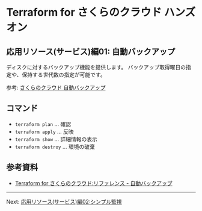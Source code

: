 # Terraform for さくらのクラウド ハンズオン

## 応用リソース(サービス)編01: 自動バックアップ

ディスクに対するバックアップ機能を提供します。
バックアップ取得曜日の指定や、保持する世代数の指定が可能です。

参考: [さくらのクラウド 自動バックアップ](http://cloud-news.sakura.ad.jp/autobackup/)


## コマンド

* `terraform plan` … 確認
* `terraform apply` … 反映
* `terraform show` … 詳細情報の表示
* `terraform destroy` … 環境の破棄

## 参考資料

- [Terraform for さくらのクラウド:リファレンス - 自動バックアップ](https://sacloud.github.io/terraform-provider-sakuracloud/configuration/resources/auto_backup/)

---

Next: [応用リソース(サービス)編02:シンプル監視 ](../02_simple_monitor)